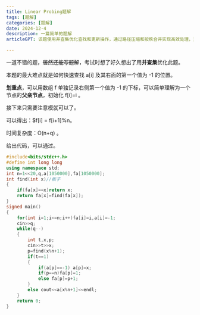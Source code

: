 ```yaml
---
title: Linear Probing题解
tags: [题解]
categories: [题解]
date: 2024-12-4
description: 一篇简单的题解
articleGPT: 该题使用并查集优化查找和更新操作，通过路径压缩和按秩合并实现高效处理，支持查询右边第一个 -1 的位置并更新数组。并查集的查找操作将时间复杂度降至接近常数时间。写的十分垃圾。

---
```


一道不错的题，~~居然还能写题解~~，考试时想了好久想出了用**并查集**优化此题。

本题的最大难点就是如何快速查找 a[i] 及其右面的第一个值为 -1 的位置。

**划重点**，可以用数组 f 单独记录右侧第一个值为 -1 的下标，可以简单理解为一个节点的**父亲节点**，初始化 f[i]=i 。

接下来只需要注意模就可以了。

可以得出：$f[i] = f[i+1]%n。

时间复杂度：O(n+q) 。

给出代码，可以通过。

```cpp
#include<bits/stdc++.h>
#define int long long
using namespace std;
int n=1<<20,q,a[1050000],fa[1050000];
int find(int x)//板子 
{
	if(fa[x]==x)return x;
	return fa[x]=find(fa[x]);
}
signed main()
{
	for(int i=1;i<=n;i++)fa[i]=i,a[i]=-1;
	cin>>q;
	while(q--)
	{
		int t,x,p;
		cin>>t>>x;
		p=find(x%n+1);
		if(t==1)
		{
			if(a[p]==-1) a[p]=x;
			if(p==n)fa[p]=1;
			else fa[p]=p+1;
		}
		else cout<<a[x%n+1]<<endl;
	}
	return 0;
}

```
